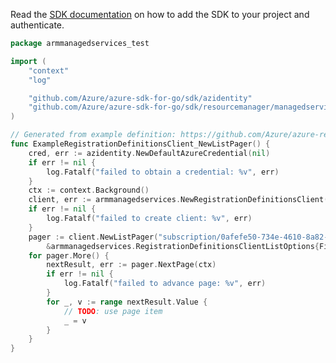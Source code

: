 Read the [SDK documentation](https://github.com/Azure/azure-sdk-for-go/blob/sdk%2Fresourcemanager%2Fmanagedservices%2Farmmanagedservices%2Fv0.5.0/sdk/resourcemanager/managedservices/armmanagedservices/README.md) on how to add the SDK to your project and authenticate.

```go
package armmanagedservices_test

import (
	"context"
	"log"

	"github.com/Azure/azure-sdk-for-go/sdk/azidentity"
	"github.com/Azure/azure-sdk-for-go/sdk/resourcemanager/managedservices/armmanagedservices"
)

// Generated from example definition: https://github.com/Azure/azure-rest-api-specs/tree/main/specification/managedservices/resource-manager/Microsoft.ManagedServices/preview/2022-01-01-preview/examples/GetRegistrationDefinitions.json
func ExampleRegistrationDefinitionsClient_NewListPager() {
	cred, err := azidentity.NewDefaultAzureCredential(nil)
	if err != nil {
		log.Fatalf("failed to obtain a credential: %v", err)
	}
	ctx := context.Background()
	client, err := armmanagedservices.NewRegistrationDefinitionsClient(cred, nil)
	if err != nil {
		log.Fatalf("failed to create client: %v", err)
	}
	pager := client.NewListPager("subscription/0afefe50-734e-4610-8a82-a144ahf49dea",
		&armmanagedservices.RegistrationDefinitionsClientListOptions{Filter: nil})
	for pager.More() {
		nextResult, err := pager.NextPage(ctx)
		if err != nil {
			log.Fatalf("failed to advance page: %v", err)
		}
		for _, v := range nextResult.Value {
			// TODO: use page item
			_ = v
		}
	}
}
```
